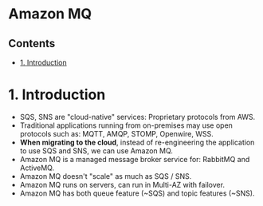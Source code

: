 # Amazon MQ <!-- omit in toc -->

## Contents <!-- omit in toc -->

- [1. Introduction](#1-introduction)

# 1. Introduction

- SQS, SNS are "cloud-native" services: Proprietary protocols from AWS.
- Traditional applications running from on-premises may use open protocols such as: MQTT, AMQP, STOMP, Openwire, WSS.
- **When migrating to the cloud**, instead of re-engineering the application to use SQS and SNS, we can use Amazon MQ.
- Amazon MQ is a managed message broker service for: RabbitMQ and ActiveMQ.
- Amazon MQ doesn't "scale" as much as SQS / SNS.
- Amazon MQ runs on servers, can run in Multi-AZ with failover.
- Amazon MQ has both queue feature (~SQS) and topic features (~SNS).
